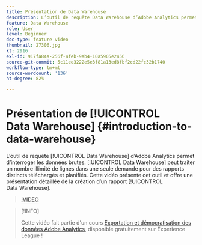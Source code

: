 ```yaml
---
title: Présentation de Data Warehouse
description: L’outil de requête Data Warehouse d’Adobe Analytics permet d’interroger les données brutes. Data Warehouse peut traiter un nombre illimité de lignes dans une seule demande pour des rapports distincts téléchargés et planifiés. Cette vidéo présente cet outil, y compris une présentation détaillée de la création d’un rapport Data Warehouse.
feature: Data Warehouse
role: User
level: Beginner
doc-type: feature video
thumbnail: 27306.jpg
kt: 2916
exl-id: 917fa84a-256f-4feb-9ab4-10a5905e2456
source-git-commit: 5c11ee3222e5e3f81a13ed8fbf2cd22fc32b1740
workflow-type: tm+mt
source-wordcount: '136'
ht-degree: 82%

---
```


# Présentation de [!UICONTROL Data Warehouse] {#introduction-to-data-warehouse}

L’outil de requête [!UICONTROL Data Warehouse] d’Adobe Analytics permet d’interroger les données brutes. [!UICONTROL Data Warehouse] peut traiter un nombre illimité de lignes dans une seule demande pour des rapports distincts téléchargés et planifiés. Cette vidéo présente cet outil et offre une présentation détaillée de la création d’un rapport [!UICONTROL Data Warehouse].

>[!VIDEO](https://video.tv.adobe.com/v/27306/?quality=12)

>[!INFO]
>
> Cette vidéo fait partie d&#39;un cours [Exportation et démocratisation des données Adobe Analytics](https://experienceleague.adobe.com/?recommended=Analytics-A-1-2022.1.democratizing), disponible gratuitement sur Experience League !